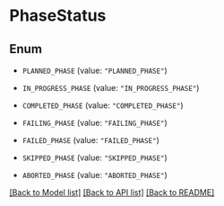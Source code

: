 # PhaseStatus

## Enum


* `PLANNED_PHASE` (value: `"PLANNED_PHASE"`)

* `IN_PROGRESS_PHASE` (value: `"IN_PROGRESS_PHASE"`)

* `COMPLETED_PHASE` (value: `"COMPLETED_PHASE"`)

* `FAILING_PHASE` (value: `"FAILING_PHASE"`)

* `FAILED_PHASE` (value: `"FAILED_PHASE"`)

* `SKIPPED_PHASE` (value: `"SKIPPED_PHASE"`)

* `ABORTED_PHASE` (value: `"ABORTED_PHASE"`)


[[Back to Model list]](../README.md#documentation-for-models) [[Back to API list]](../README.md#documentation-for-api-endpoints) [[Back to README]](../README.md)



